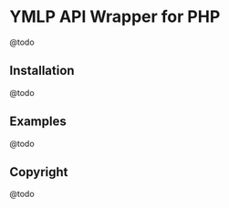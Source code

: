 YMLP API Wrapper for PHP
========================

@todo


Installation
------------

@todo


Examples
--------

@todo


Copyright
---------

@todo
